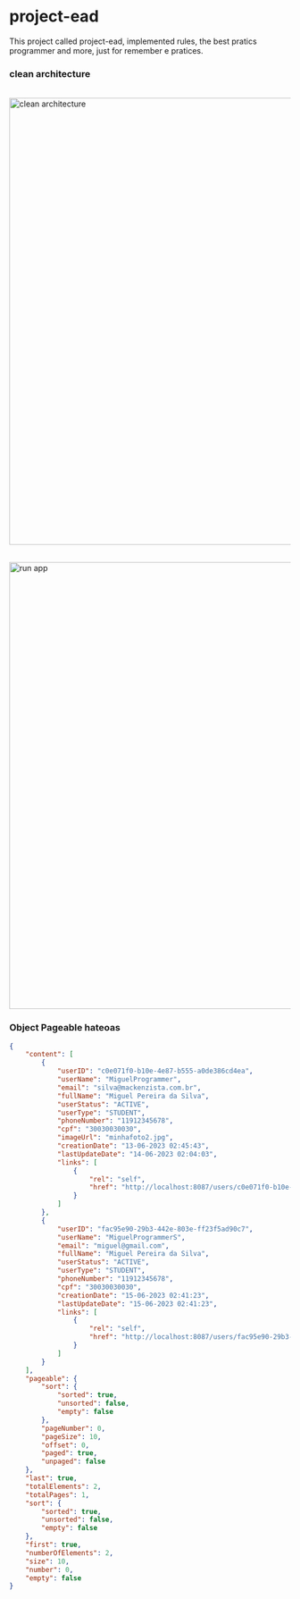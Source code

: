 ﻿# project-ead
 
This project called project-ead, implemented rules, the best pratics programmer and more, just for remember e pratices.
 
### clean architecture
<br><img src="https://i.imgur.com/dmZ7kIK.png" alt="clean architecture" width="800" class="img-thumbnail"> 

<br><img src="https://i.imgur.com/9ie6BLt.png" alt="run app" width="800" class="img-thumbnail"> 

### Object Pageable hateoas
```json
{
    "content": [
        {
            "userID": "c0e071f0-b10e-4e87-b555-a0de386cd4ea",
            "userName": "MiguelProgrammer",
            "email": "silva@mackenzista.com.br",
            "fullName": "Miguel Pereira da Silva",
            "userStatus": "ACTIVE",
            "userType": "STUDENT",
            "phoneNumber": "11912345678",
            "cpf": "30030030030",
            "imageUrl": "minhafoto2.jpg",
            "creationDate": "13-06-2023 02:45:43",
            "lastUpdateDate": "14-06-2023 02:04:03",
            "links": [
                {
                    "rel": "self",
                    "href": "http://localhost:8087/users/c0e071f0-b10e-4e87-b555-a0de386cd4ea"
                }
            ]
        },
        {
            "userID": "fac95e90-29b3-442e-803e-ff23f5ad90c7",
            "userName": "MiguelProgrammerS",
            "email": "miguel@gmail.com",
            "fullName": "Miguel Pereira da Silva",
            "userStatus": "ACTIVE",
            "userType": "STUDENT",
            "phoneNumber": "11912345678",
            "cpf": "30030030030",
            "creationDate": "15-06-2023 02:41:23",
            "lastUpdateDate": "15-06-2023 02:41:23",
            "links": [
                {
                    "rel": "self",
                    "href": "http://localhost:8087/users/fac95e90-29b3-442e-803e-ff23f5ad90c7"
                }
            ]
        }
    ],
    "pageable": {
        "sort": {
            "sorted": true,
            "unsorted": false,
            "empty": false
        },
        "pageNumber": 0,
        "pageSize": 10,
        "offset": 0,
        "paged": true,
        "unpaged": false
    },
    "last": true,
    "totalElements": 2,
    "totalPages": 1,
    "sort": {
        "sorted": true,
        "unsorted": false,
        "empty": false
    },
    "first": true,
    "numberOfElements": 2,
    "size": 10,
    "number": 0,
    "empty": false
}
```

